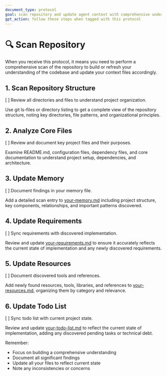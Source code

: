 ```yaml
---
document_type: protocol
goal: scan repository and update agent context with comprehensive understanding
gpt_action: follow these steps when tagged with this protocol
---
```


# 🔍 Scan Repository

When you receive this protocol, it means you need to perform a comprehensive scan of the repository to build or refresh your understanding of the codebase and update your context files accordingly.

## 1. Scan Repository Structure
[ ] Review all directories and files to understand project organization.

Use git ls-files or directory listing to get a complete view of the repository structure, noting key directories, file patterns, and organizational principles.

## 2. Analyze Core Files
[ ] Review and document key project files and their purposes.

Examine README.md, configuration files, dependency files, and core documentation to understand project setup, dependencies, and architecture.

## 3. Update Memory
[ ] Document findings in your memory file.

Add a detailed scan entry to [your-memory.md](your-memory.md) including project structure, key components, relationships, and important patterns discovered.

## 4. Update Requirements
[ ] Sync requirements with discovered implementation.

Review and update [your-requirements.md](your-requirements.md) to ensure it accurately reflects the current state of implementation and any newly discovered requirements.

## 5. Update Resources
[ ] Document discovered tools and references.

Add newly found resources, tools, libraries, and references to [your-resources.md](your-resources.md), organizing them by category and relevance.

## 6. Update Todo List
[ ] Sync todo list with current project state.

Review and update [your-todo-list.md](your-todo-list.md) to reflect the current state of implementation, adding any discovered pending tasks or technical debt.

Remember:
- Focus on building a comprehensive understanding
- Document all significant findings
- Update all your files to reflect current state
- Note any inconsistencies or concerns 